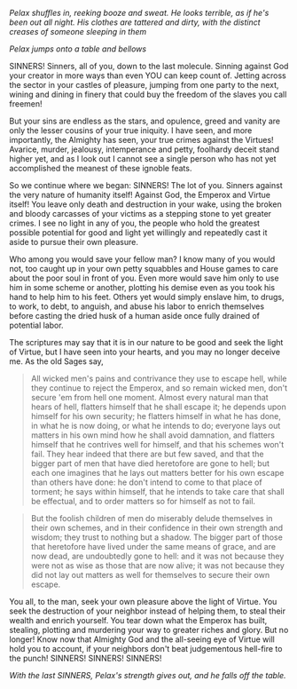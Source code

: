 _Pelax shuffles in, reeking booze and sweat. He looks terrible, as if he's been out all night. His clothes are tattered and dirty, with the distinct creases of someone sleeping in them_

_Pelax jumps onto a table and bellows_

SINNERS! Sinners, all of you, down to the last molecule. Sinning against God your creator in more ways than even YOU can keep count of. Jetting across the sector in your castles of pleasure, jumping from one party to the next, wining and dining in finery that could buy the freedom of the slaves you call freemen!

But your sins are endless as the stars, and opulence, greed and vanity are only the lesser cousins of your true iniquity. I have seen, and more importantly, the Almighty has seen, your true crimes against the Virtues! Avarice, murder, jealousy, intemperance and petty, foolhardy deceit stand higher yet, and as I look out I cannot see a single person who has not yet accomplished the meanest of these ignoble feats.

So we continue where we began: SINNERS! The lot of you. Sinners against the very nature of humanity itself! Against God, the Emperox and Virtue itself! You leave only death and destruction in your wake, using the broken and bloody carcasses of your victims as a stepping stone to yet greater crimes. I see no light in any of you, the people who hold the greatest possible potential for good and light yet willingly and repeatedly cast it aside to pursue their own pleasure.

Who among you would save your fellow man? I know many of you would not, too caught up in your own petty squabbles and House games to care about the poor soul in front of you. Even more would save him only to use him in some scheme or another, plotting his demise even as you took his hand to help him to his feet. Others yet would simply enslave him, to drugs, to work, to debt, to anguish, and abuse his labor to enrich themselves before casting the dried husk of a human aside once fully drained of potential labor.

The scriptures may say that it is in our nature to be good and seek the light of Virtue, but I have seen into your hearts, and you may no longer deceive me. As the old Sages say,


> All wicked men's pains and contrivance they use to escape hell, while they continue to reject the Emperox, and so remain wicked men, don't secure 'em from hell one moment. Almost every natural man that hears of hell, flatters himself that he shall escape it; he depends upon himself for his own security; he flatters himself in what he has done, in what he is now doing, or what he intends to do; everyone lays out matters in his own mind how he shall avoid damnation, and flatters himself that he contrives well for himself, and that his schemes won't fail. They hear indeed that there are but few saved, and that the bigger part of men that have died heretofore are gone to hell; but each one imagines that he lays out matters better for his own escape than others have done: he don't intend to come to that place of torment; he says within himself, that he intends to take care that shall be effectual, and to order matters so for himself as not to fail.

> But the foolish children of men do miserably delude themselves in their own schemes, and in their confidence in their own strength and wisdom; they trust to nothing but a shadow. The bigger part of those that heretofore have lived under the same means of grace, and are now dead, are undoubtedly gone to hell: and it was not because they were not as wise as those that are now alive; it was not because they did not lay out matters as well for themselves to secure their own escape.


You all, to the man, seek your own pleasure above the light of Virtue. You seek the destruction of your neighbor instead of helping them, to steal their wealth and enrich yourself. You tear down what the Emperox has built, stealing, plotting and murdering your way to greater riches and glory. But no longer! Know now that Almighty God and the all-seeing eye of Virtue will hold you to account, if your neighbors don't beat judgementous hell-fire to the punch! SINNERS! SINNERS! SINNERS!

_With the last SINNERS, Pelax's strength gives out, and he falls off the table._